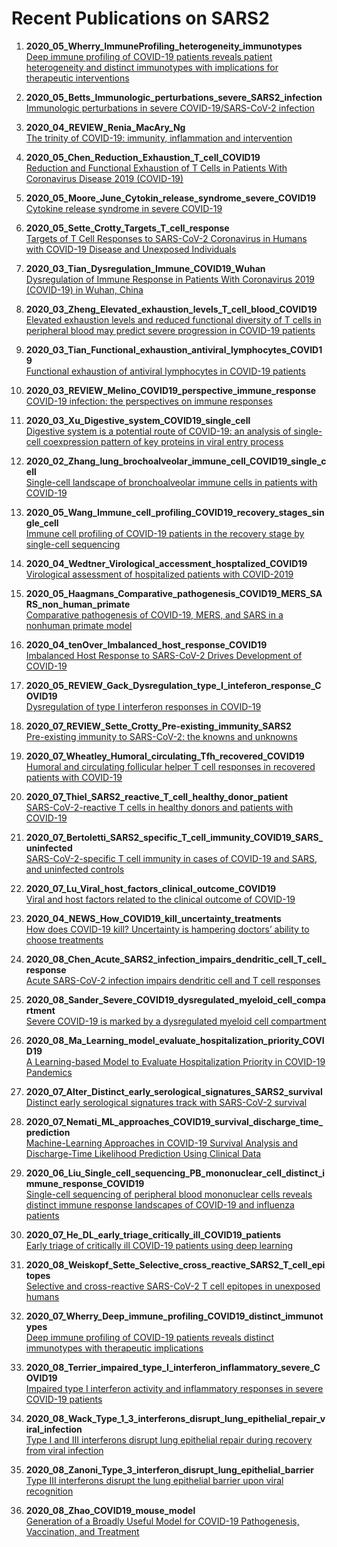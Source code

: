 # Recent Publications on SARS2

1. **2020_05_Wherry_ImmuneProfiling_heterogeneity_immunotypes** <br>
[Deep immune profiling of COVID-19 patients reveals patient heterogeneity and distinct immunotypes with implications for therapeutic interventions](https://www.biorxiv.org/content/10.1101/2020.05.20.106401v1)

2. **2020_05_Betts_Immunologic_perturbations_severe_SARS2_infection** <br>
[Immunologic perturbations in severe COVID-19/SARS-CoV-2 infection](https://www.biorxiv.org/content/10.1101/2020.05.18.101717v1)

3. **2020_04_REVIEW_Renia_MacAry_Ng** <br>
[The trinity of COVID-19: immunity, inflammation and intervention](https://www.nature.com/articles/s41577-020-0311-8)

4. **2020_05_Chen_Reduction_Exhaustion_T_cell_COVID19** <br>
[Reduction and Functional Exhaustion of T Cells in Patients With Coronavirus Disease 2019 (COVID-19)](https://www.frontiersin.org/articles/10.3389/fimmu.2020.00827/full?utm_source=fweb&utm_medium=nblog&utm_campaign=ba-sci-fimmu-covid-tcell-exhaustion)

5. **2020_05_Moore_June_Cytokin_release_syndrome_severe_COVID19** <br>
[Cytokine release syndrome in severe COVID-19](https://science.sciencemag.org/content/368/6490/473.summary?casa_token=ehTPupOPNfwAAAAA:eJFd-y3oIMw5MWOWhW5FQrq06_OdG0GMzD7fj1871E3g7ruc_mdsljQheEeDL3WuMikqslawmWyqtw)

6. **2020_05_Sette_Crotty_Targets_T_cell_response** <br>
[Targets of T Cell Responses to SARS-CoV-2 Coronavirus in Humans with COVID-19 Disease and Unexposed Individuals](https://www.sciencedirect.com/science/article/pii/S0092867420306103?casa_token=7sN-sJVxhigAAAAA:ygqGpY0kx6gRWHKbP1xgf_dzi1nNgrwy_95p_Rjr8jos4b3w1ZTH_JTTKu6GNL4y5Ns6bv2fdg)

7. **2020_03_Tian_Dysregulation_Immune_COVID19_Wuhan** <br>
[Dysregulation of Immune Response in Patients With Coronavirus 2019 (COVID-19) in Wuhan, China](https://academic.oup.com/cid/advance-article/doi/10.1093/cid/ciaa248/5803306)

8. **2020_03_Zheng_Elevated_exhaustion_levels_T_cell_blood_COVID19** <br>
[Elevated exhaustion levels and reduced functional diversity of T cells in peripheral blood may predict severe progression in COVID-19 patients](https://www.nature.com/articles/s41423-020-0401-3)

9. **2020_03_Tian_Functional_exhaustion_antiviral_lymphocytes_COVID19** <br>
[Functional exhaustion of antiviral lymphocytes in COVID-19 patients](https://www.nature.com/articles/s41423-020-0402-2)

10. **2020_03_REVIEW_Melino_COVID19_perspective_immune_response** <br>
[COVID-19 infection: the perspectives on immune responses](https://www.nature.com/articles/s41418-020-0530-3?fbclid=IwAR2ZxeCwG6GQEZTC1GQbizfu0d5i1wqIREmK5IKRgeR2TsUc1dg8ta1GYyA)

11. **2020_03_Xu_Digestive_system_COVID19_single_cell** <br>
[Digestive system is a potential route of COVID-19: an analysis of single-cell coexpression pattern of key proteins in viral entry process](https://gut.bmj.com/content/69/6/1010.abstract)

12. **2020_02_Zhang_lung_brochoalveolar_immune_cell_COVID19_single_cell** <br>
[Single-cell landscape of bronchoalveolar immune cells in patients with COVID-19](https://www.nature.com/articles/s41591-020-0901-9)

13. **2020_05_Wang_Immune_cell_profiling_COVID19_recovery_stages_single_cell** <br>
[Immune cell profiling of COVID-19 patients in the recovery stage by single-cell sequencing](https://www.nature.com/articles/s41421-020-0168-9)

14. **2020_04_Wedtner_Virological_accessment_hosptalized_COVID19** <br>
[Virological assessment of hospitalized patients with COVID-2019](https://www.nature.com/articles/s41586-020-2196-x)

15. **2020_05_Haagmans_Comparative_pathogenesis_COVID19_MERS_SARS_non_human_primate** <br>
[Comparative pathogenesis of COVID-19, MERS, and SARS in a nonhuman primate model](https://science.sciencemag.org/content/368/6494/1012)

16. **2020_04_tenOver_Imbalanced_host_response_COVID19** <br>
[Imbalanced Host Response to SARS-CoV-2 Drives
Development of COVID-19](https://www.sciencedirect.com/science/article/pii/S009286742030489X)

17. **2020_05_REVIEW_Gack_Dysregulation_type_I_inteferon_response_COVID19** <br>
[Dysregulation of type I interferon responses in COVID-19](https://www.nature.com/articles/s41577-020-0346-x)

18. **2020_07_REVIEW_Sette_Crotty_Pre-existing_immunity_SARS2** <br>
[Pre-existing immunity to SARS-CoV-2: the knowns and unknowns](https://www.nature.com/articles/s41577-020-0389-z)

19. **2020_07_Wheatley_Humoral_circulating_Tfh_recovered_COVID19** <br>
[Humoral and circulating follicular helper T cell responses in recovered patients with COVID-19](https://www.nature.com/articles/s41591-020-0995-0)

20. **2020_07_Thiel_SARS2_reactive_T_cell_healthy_donor_patient** <br>
[SARS-CoV-2-reactive T cells in healthy donors and patients with COVID-19](https://www.nature.com/articles/s41586-020-2598-9)

21. **2020_07_Bertoletti_SARS2_specific_T_cell_immunity_COVID19_SARS_uninfected** <br>
[SARS-CoV-2-specific T cell immunity in cases of COVID-19 and SARS, and uninfected controls](https://www.nature.com/articles/s41586-020-2550-z)

22. **2020_07_Lu_Viral_host_factors_clinical_outcome_COVID19** <br>
[Viral and host factors related to the clinical outcome of COVID-19](https://www.nature.com/articles/s41586-020-2355-0)

23. **2020_04_NEWS_How_COVID19_kill_uncertainty_treatments** <br>
[How does COVID-19 kill? Uncertainty is hampering doctors’ ability to choose treatments](https://www.nature.com/articles/d41586-020-01056-7)

24. **2020_08_Chen_Acute_SARS2_infection_impairs_dendritic_cell_T_cell_response** <br>
[Acute SARS-CoV-2 infection impairs dendritic cell and T cell responses](https://linkinghub.elsevier.com/retrieve/pii/S1074761320303332)

25. **2020_08_Sander_Severe_COVID19_dysregulated_myeloid_cell_compartment** <br>
[Severe COVID-19 is marked by a dysregulated myeloid cell compartment](https://doi.org/10.1016/j.cell.2020.08.001)

26. **2020_08_Ma_Learning_model_evaluate_hospitalization_priority_COVID19** <br>
[A Learning-based Model to Evaluate Hospitalization Priority in COVID-19 Pandemics](https://doi.org/10.1016/j.patter.2020.100092)

27. **2020_07_Alter_Distinct_early_serological_signatures_SARS2_survival** <br>
[Distinct early serological signatures track with SARS-CoV-2 survival](https://linkinghub.elsevier.com/retrieve/pii/S1074761320303277)

28. **2020_07_Nemati_ML_approaches_COVID19_survival_discharge_time_prediction** <br>
[Machine-Learning Approaches in COVID-19 Survival Analysis and Discharge-Time Likelihood Prediction Using Clinical Data](https://doi.org/10.1016/j.patter.2020.100074)

29. **2020_06_Liu_Single_cell_sequencing_PB_mononuclear_cell_distinct_immune_response_COVID19** <br>
[Single-cell sequencing of peripheral blood mononuclear cells reveals distinct immune response landscapes of COVID-19 and influenza patients](https://linkinghub.elsevier.com/retrieve/pii/S1074761320303162)

30. **2020_07_He_DL_early_triage_critically_ill_COVID19_patients** <br>
[Early triage of critically ill COVID-19 patients using deep learning](https://www.nature.com/articles/s41467-020-17280-8)

31. **2020_08_Weiskopf_Sette_Selective_cross_reactive_SARS2_T_cell_epitopes** <br>
[Selective and cross-reactive SARS-CoV-2 T cell epitopes in unexposed humans](https://science.sciencemag.org/content/early/2020/08/04/science.abd3871)

32. **2020_07_Wherry_Deep_immune_profiling_COVID19_distinct_immunotypes** <br>
[Deep immune profiling of COVID-19 patients reveals distinct immunotypes with therapeutic implications](https://science.sciencemag.org/content/early/2020/07/15/science.abc8511)

33. **2020_08_Terrier_impaired_type_I_interferon_inflammatory_severe_COVID19** <br>
[Impaired type I interferon activity and inflammatory responses in severe COVID-19 patients](https://science.sciencemag.org/content/369/6504/718)

34. **2020_08_Wack_Type_1_3_interferons_disrupt_lung_epithelial_repair_viral_infection** <br>
[Type I and III interferons disrupt lung epithelial repair during recovery from viral infection](https://science.sciencemag.org/content/369/6504/712)

35. **2020_08_Zanoni_Type_3_interferon_disrupt_lung_epithelial_barrier** <br>
[Type III interferons disrupt the lung epithelial barrier upon viral recognition](https://science.sciencemag.org/content/369/6504/706)

36. **2020_08_Zhao_COVID19_mouse_model** <br>
[Generation of a Broadly Useful Model for COVID-19 Pathogenesis, Vaccination, and Treatment](https://www.sciencedirect.com/science/article/pii/S0092867420307418)
